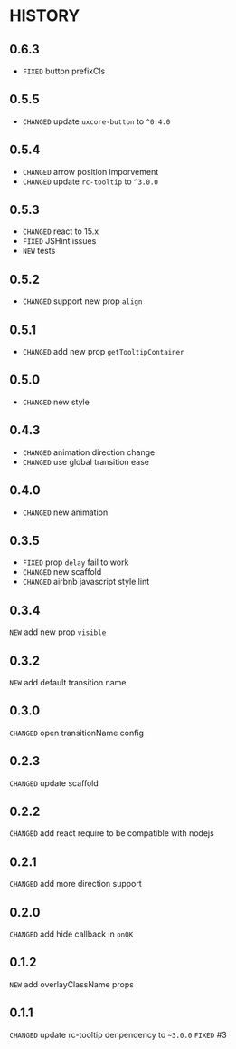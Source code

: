 # HISTORY

## 0.6.3

* `FIXED` button prefixCls

## 0.5.5

* `CHANGED` update `uxcore-button` to `^0.4.0`


## 0.5.4

* `CHANGED` arrow position imporvement
* `CHANGED` update `rc-tooltip` to `^3.0.0`

## 0.5.3

* `CHANGED` react to 15.x
* `FIXED` JSHint issues
* `NEW` tests

## 0.5.2

* `CHANGED` support new prop `align`

## 0.5.1

* `CHANGED` add new prop `getTooltipContainer`

## 0.5.0

* `CHANGED` new style

## 0.4.3

* `CHANGED` animation direction change
* `CHANGED` use global transition ease

## 0.4.0

* `CHANGED` new animation

## 0.3.5

* `FIXED` prop `delay` fail to work
* `CHANGED` new scaffold
* `CHANGED` airbnb javascript style lint

## 0.3.4

`NEW` add new prop `visible`

## 0.3.2

`NEW` add default transition name

## 0.3.0

`CHANGED` open transitionName config

## 0.2.3

`CHANGED` update scaffold

## 0.2.2
`CHANGED` add react require to be compatible with nodejs

## 0.2.1
`CHANGED` add more direction support

## 0.2.0

`CHANGED` add hide callback in `onOK`

## 0.1.2

`NEW` add overlayClassName props

## 0.1.1

`CHANGED` update rc-tooltip denpendency to `~3.0.0`
`FIXED` #3


